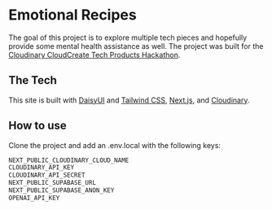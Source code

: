 # Emotional Recipes

The goal of this project is to explore multiple tech pieces and hopefully provide some mental health assistance as well. The project was built for the [Cloudinary CloudCreate Tech Products Hackathon](https://cloudinary.com/blog/cloudinary-cloudcreate-tech-products-hackathon).

## The Tech

This site is built with [DaisyUI](https://daisyui.com/) and [Tailwind CSS](https://tailwindcss.com/), [Next.js](https://nextjs.org/), and [Cloudinary](https://cloudinary.com/).

## How to use

Clone the project and add an .env.local with the following keys:

```bash
NEXT_PUBLIC_CLOUDINARY_CLOUD_NAME
CLOUDINARY_API_KEY
CLOUDINARY_API_SECRET
NEXT_PUBLIC_SUPABASE_URL
NEXT_PUBLIC_SUPABASE_ANON_KEY
OPENAI_API_KEY
```
